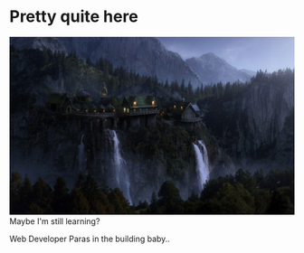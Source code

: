 # Pretty quite here
![peaceful valley](images/peace.jpg)
Maybe I'm still learning?

Web Developer Paras in the building baby..
